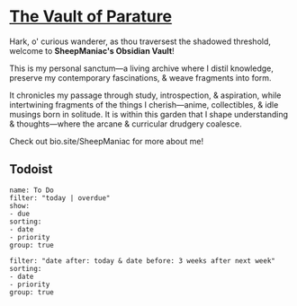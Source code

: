 # [The Vault of Parature](https://github.com/Rizehigh/The-Vault-of-Parature)

Hark, o' curious wanderer, as thou traversest the shadowed threshold, welcome to **SheepManiac's Obsidian Vault**!

This is my personal sanctum—a living archive where I distil knowledge, preserve my contemporary fascinations, & weave fragments into form.

It chronicles my passage through study, introspection, & aspiration, while intertwining fragments of the things I cherish—anime, collectibles, & idle musings born in solitude. It is within this garden that I shape understanding & thoughts—where the arcane & curricular drudgery coalesce.



Check out bio.site/SheepManiac for more about me!



## Todoist

```todoist
name: To Do
filter: "today | overdue"
show: 
- due
sorting:
- date
- priority
group: true
```
```todoist
filter: "date after: today & date before: 3 weeks after next week"
sorting:
- date
- priority
group: true
```

